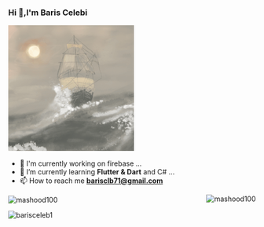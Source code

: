 ### Hi 👋,I'm Baris Celebi 

![](https://github.com/barisceleb1/barisceleb1/blob/master/sailboat-1685_256.gif)    

<!--<p>&nbsp;<img align="center" src="https://github-readme-stats.vercel.app/api?username=barisceleb1&show_icons=true&locale=en" alt="barisceleb1" /></p>-->

- 🔭 I'm currently working on firebase ...
- 🌱 I’m currently learning **Flutter & Dart** and C# ...
- 📫 How to reach me **barisclb71@gmail.com**

<p><img align="right" src="https://github-readme-stats.vercel.app/api/top-langs?username=mashood100&show_icons=true&locale=en&layout=compact" alt="mashood100" /></p>
<p><img align="center" src="https://github-readme-stats.vercel.app/api?username=mashood100&show_icons=true&locale=en" alt="mashood100" /></p>
<p><img align=" center" src="https://github-readme-streak-stats.herokuapp.com/?user=barisceleb1&" alt="barisceleb1" /></p>

